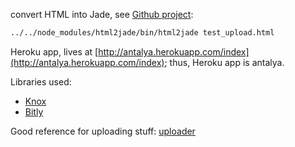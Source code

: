 convert HTML into Jade, see [Github project](https://github.com/donpark/html2jade): 

```bash
../../node_modules/html2jade/bin/html2jade test_upload.html 
```

Heroku app, lives at [http://antalya.herokuapp.com/index](http://antalya.herokuapp.com/index); thus, Heroku app is antalya.

Libraries used:

* [Knox](https://github.com/LearnBoost/knox)
* [Bitly](https://github.com/tanepiper/node-bitly)


Good reference for uploading stuff: [uploader](https://github.com/bradleyg/uploader)